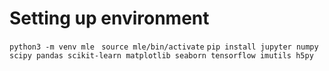 # Setting up environment

`
python3 -m venv mle 
`
`
source mle/bin/activate
`
`
pip install jupyter numpy scipy pandas scikit-learn matplotlib seaborn tensorflow imutils h5py
`

